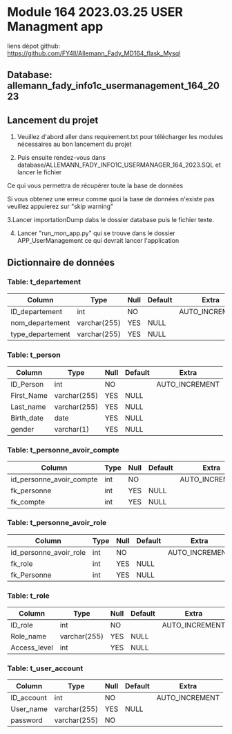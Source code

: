 # Module 164 2023.03.25 USER Managment app




liens dépot github: https://github.com/FY4ll/Allemann_Fady_MD164_flask_Mysql




## Database: allemann_fady_info1c_usermanagement_164_2023






## Lancement du projet




1. Veuillez d'abord aller dans requirement.txt pour télécharger les modules nécessaires au bon lancement du projet


2. Puis ensuite rendez-vous dans database/ALLEMANN_FADY_INFO1C_USERMANAGER_164_2023.SQL et lancer le fichier


Ce qui vous permettra de récupérer toute la base de données


Si vous obtenez une erreur comme quoi la base de données n'existe pas veuillez appuierez sur "skip warning"

3.Lancer importationDump dabs le dossier database puis le fichier texte. 

4. Lancer "run_mon_app.py" qui se trouve dans le dossier APP_UserManagement ce qui devrait lancer l'application




## Dictionnaire de données 

### Table: t_departement

| Column            | Type         | Null | Default | Extra          |
|-------------------|--------------|------|---------|----------------|
| ID_departement    | int          | NO   |         | AUTO_INCREMENT |
| nom_departement   | varchar(255) | YES  | NULL    |                |
| type_departement  | varchar(255) | YES  | NULL    |                |

### Table: t_person

| Column       | Type         | Null | Default | Extra          |
|--------------|--------------|------|---------|----------------|
| ID_Person    | int          | NO   |         | AUTO_INCREMENT |
| First_Name   | varchar(255) | YES  | NULL    |                |
| Last_name    | varchar(255) | YES  | NULL    |                |
| Birth_date   | date         | YES  | NULL    |                |
| gender       | varchar(1)   | YES  | NULL    |                |

### Table: t_personne_avoir_compte

| Column                  | Type         | Null | Default | Extra |
|-------------------------|--------------|------|---------|-------|
| id_personne_avoir_compte| int          | NO   |         | AUTO_INCREMENT |
| fk_personne             | int          | YES  | NULL    |                |
| fk_compte               | int          | YES  | NULL    |                |

### Table: t_personne_avoir_role

| Column                  | Type         | Null | Default | Extra |
|-------------------------|--------------|------|---------|-------|
| id_personne_avoir_role  | int          | NO   |         | AUTO_INCREMENT |
| fk_role                 | int          | YES  | NULL    |                |
| fk_Personne             | int          | YES  | NULL    |                |

### Table: t_role

| Column       | Type         | Null | Default | Extra          |
|--------------|--------------|------|---------|----------------|
| ID_role      | int          | NO   |         | AUTO_INCREMENT |
| Role_name    | varchar(255) | YES  | NULL    |                |
| Access_level | int          | YES  | NULL    |                |

### Table: t_user_account

| Column       | Type         | Null | Default | Extra          |
|--------------|--------------|------|---------|----------------|
| ID_account   | int          | NO   |         | AUTO_INCREMENT |
| User_name    | varchar(255) | YES  | NULL    |                |
| password     | varchar(255) | NO   |         |                |
